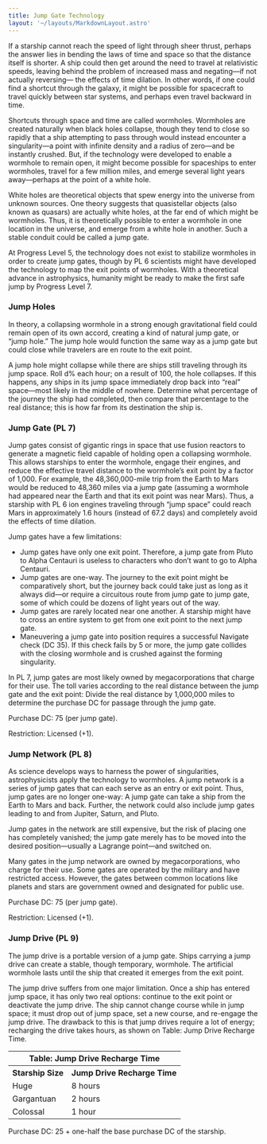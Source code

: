 ```yaml
---
title: Jump Gate Technology
layout: '~/layouts/MarkdownLayout.astro'
---
```

If a starship cannot reach the speed of light through sheer thrust, perhaps
the answer lies in bending the laws of time and space so that the distance
itself is shorter. A ship could then get around the need to travel at
relativistic speeds, leaving behind the problem of increased mass and
negating—if not actually reversing— the effects of time dilation. In other
words, if one could find a shortcut through the galaxy, it might be possible
for spacecraft to travel quickly between star systems, and perhaps even travel
backward in time.

Shortcuts through space and time are called wormholes. Wormholes are created
naturally when black holes collapse, though they tend to close so rapidly that
a ship attempting to pass through would instead encounter a singularity—a
point with infinite density and a radius of zero—and be instantly crushed.
But, if the technology were developed to enable a wormhole to remain open, it
might become possible for spaceships to enter wormholes, travel for a few
million miles, and emerge several light years away—perhaps at the point of a
white hole.

White holes are theoretical objects that spew energy into the universe from
unknown sources. One theory suggests that quasistellar objects (also known as
quasars) are actually white holes, at the far end of which might be wormholes.
Thus, it is theoretically possible to enter a wormhole in one location in the
universe, and emerge from a white hole in another. Such a stable conduit could
be called a jump gate.

At Progress Level 5, the technology does not exist to stabilize wormholes in
order to create jump gates, though by PL 6 scientists might have developed the
technology to map the exit points of wormholes. With a theoretical advance in
astrophysics, humanity might be ready to make the first safe jump by Progress
Level 7.

### Jump Holes

In theory, a collapsing wormhole in a strong enough gravitational field could
remain open of its own accord, creating a kind of natural jump gate, or “jump
hole.” The jump hole would function the same way as a jump gate but could
close while travelers are en route to the exit point.

A jump hole might collapse while there are ships still traveling through its
jump space. Roll d% each hour; on a result of 100, the hole collapses. If this
happens, any ships in its jump space immediately drop back into “real”
space—most likely in the middle of nowhere. Determine what percentage of the
journey the ship had completed, then compare that percentage to the real
distance; this is how far from its destination the ship is.

### Jump Gate (PL 7)

Jump gates consist of gigantic rings in space that use fusion reactors to
generate a magnetic field capable of holding open a collapsing wormhole. This
allows starships to enter the wormhole, engage their engines, and reduce the
effective travel distance to the wormhole’s exit point by a factor of 1,000.
For example, the 48,360,000-mile trip from the Earth to Mars would be reduced
to 48,360 miles via a jump gate (assuming a wormhole had appeared near the
Earth and that its exit point was near Mars). Thus, a starship with PL 6 ion
engines traveling through “jump space” could reach Mars in approximately 1.6
hours (instead of 67.2 days) and completely avoid the effects of time
dilation.

Jump gates have a few limitations:

  * Jump gates have only one exit point. Therefore, a jump gate from Pluto to Alpha Centauri is useless to characters who don’t want to go to Alpha Centauri.
  * Jump gates are one-way. The journey to the exit point might be comparatively short, but the journey back could take just as long as it always did—or require a circuitous route from jump gate to jump gate, some of which could be dozens of light years out of the way.
  * Jump gates are rarely located near one another. A starship might have to cross an entire system to get from one exit point to the next jump gate.
  * Maneuvering a jump gate into position requires a successful Navigate check (DC 35). If this check fails by 5 or more, the jump gate collides with the closing wormhole and is crushed against the forming singularity.

In PL 7, jump gates are most likely owned by megacorporations that charge for
their use. The toll varies according to the real distance between the jump
gate and the exit point: Divide the real distance by 1,000,000 miles to
determine the purchase DC for passage through the jump gate.

Purchase DC: 75 (per jump gate).

Restriction: Licensed (+1).

### Jump Network (PL 8)

As science develops ways to harness the power of singularities,
astrophysicists apply the technology to wormholes. A jump network is a series
of jump gates that can each serve as an entry or exit point. Thus, jump gates
are no longer one-way: A jump gate can take a ship from the Earth to Mars and
back. Further, the network could also include jump gates leading to and from
Jupiter, Saturn, and Pluto.

Jump gates in the network are still expensive, but the risk of placing one has
completely vanished; the jump gate merely has to be moved into the desired
position—usually a Lagrange point—and switched on.

Many gates in the jump network are owned by megacorporations, who charge for
their use. Some gates are operated by the military and have restricted access.
However, the gates between common locations like planets and stars are
government owned and designated for public use.

Purchase DC: 75 (per jump gate).

Restriction: Licensed (+1).

### Jump Drive (PL 9)

The jump drive is a portable version of a jump gate. Ships carrying a jump
drive can create a stable, though temporary, wormhole. The artificial wormhole
lasts until the ship that created it emerges from the exit point.

The jump drive suffers from one major limitation. Once a ship has entered jump
space, it has only two real options: continue to the exit point or deactivate
the jump drive. The ship cannot change course while in jump space; it must
drop out of jump space, set a new course, and re-engage the jump drive. The
drawback to this is that jump drives require a lot of energy; recharging the
drive takes hours, as shown on Table: Jump Drive Recharge Time.


<table> <tr><th colspan="2">Table: Jump Drive Recharge Time</th></tr> <tr><th>Starship Size</th><th>Jump Drive Recharge Time</th></tr> <tr><td>Huge</td><td>8 hours</td></tr> <tr class="shaded"><td>Gargantuan</td><td>2 hours</td></tr> <tr><td>Colossal</td><td>1 hour</td></tr> </table>



Purchase DC: 25 + one-half the base purchase DC of the starship.

